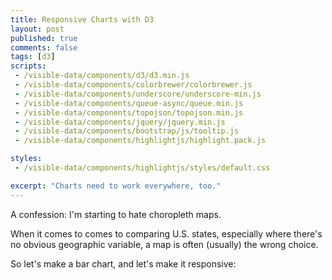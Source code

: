 ```yaml
---
title: Responsive Charts with D3
layout: post
published: true
comments: false
tags: [d3]
scripts:
 - /visible-data/components/d3/d3.min.js
 - /visible-data/components/colorbrewer/colorbrewer.js
 - /visible-data/components/underscore/underscore-min.js
 - /visible-data/components/queue-async/queue.min.js
 - /visible-data/components/topojson/topojson.min.js
 - /visible-data/components/jquery/jquery.min.js
 - /visible-data/components/bootstrap/js/tooltip.js
 - /visible-data/components/highlightjs/highlight.pack.js

styles:
 - /visible-data/components/highlightjs/styles/default.css

excerpt: "Charts need to work everywhere, too."
---
```

<style type="text/css">
.bar rect {
    stroke: #fff;
    shape-rendering: crispEdges;
}

.bar rect.background {
    fill: #eee;
}

.bar rect.percent {
    fill: #74c476;
}

.bar:hover rect.percent {
    fill: #a1d99b;
}

.bar text {
    font-size: 12px;
    fill: #333;
}

.axis line {
    stroke: #ccc;
    stroke-width: 1;
}

line.median {
    stroke: #333;
    stroke-width: 1;
}

</style>

A confession: I'm starting to hate choropleth maps.

When it comes to comes to comparing U.S. states, especially where there's no obvious geographic variable, a map is often (usually) the wrong choice.

So let's make a bar chart, and let's make it responsive:

<div id="chart"></div>

<script type="text/javascript">
var url = "/visible-data/data/census/bachelors-degrees.csv"
  , margin = {top: 30, right: 10, bottom: 30, left: 10}
  , width = parseInt(d3.select('#chart').style('width'), 10)
  , width = width - margin.left - margin.right
  , height = 200 // placeholder
  , barHeight = 20
  , spacing = 3
  , percent = d3.format('%');

// scales and axes
var x = d3.scale.linear()
    .range([0, width])
    .domain([0, .4]); // hard-coding this because I know the data

var y = d3.scale.ordinal();

var xAxis = d3.svg.axis()
    .scale(x)
    .tickFormat(percent);

// create the chart
var chart = d3.select('#chart').append('svg')
    .style('width', (width + margin.left + margin.right) + 'px')
  .append('g')
    .attr('transform', 'translate(' + [margin.left, margin.top] + ')');

d3.csv(url).row(function(d) {
    d.Total = +d.Total;
    d["Bachelor's degree"] = +d["Bachelor's degree"];
    d.percent = d["Bachelor's degree"] / d.Total;

    return d;
}).get(function(err, data) {
    // sort
    data = _.sortBy(data, 'percent').reverse();

    // set y domain
    y.domain(d3.range(data.length))
        .rangeBands([0, data.length * barHeight]);

    // set height based on data
    height = y.rangeExtent()[1];
    d3.select(chart.node().parentNode)
        .style('height', (height + margin.top + margin.bottom) + 'px')

    // render the chart

    // add top and bottom axes
    chart.append('g')
        .attr('class', 'x axis top')
        .call(xAxis.orient('top'));

    chart.append('g')
        .attr('class', 'x axis bottom')
        .attr('transform', 'translate(0,' + height + ')')
        .call(xAxis.orient('bottom'));

    var bars = chart.selectAll('.bar')
        .data(data)
      .enter().append('g')
        .attr('class', 'bar')
        .attr('transform', function(d, i) { return 'translate(0,'  + y(i) + ')'; });

    bars.append('rect')
        .attr('class', 'background')
        .attr('height', y.rangeBand())
        .attr('width', width);

    bars.append('rect')
        .attr('class', 'percent')
        .attr('height', y.rangeBand())
        .attr('width', function(d) { return x(d.percent); })

    bars.append('text')
        .text(function(d) { return d.Name; })
        .attr('class', 'name')
        .attr('y', y.rangeBand() - 5)
        .attr('x', spacing);

    var median = d3.median(data, function(d) { return d.percent; });
    bars.append('line')
        .attr('class', 'median')
        .attr('x1', x(median))
        .attr('x2', x(median))
        .attr('y1', 1)
        .attr('y2', y.rangeBand() - 1);
});

// resize
d3.select(window).on('resize', resize); 

function resize() {
    // update width
    width = parseInt(d3.select('#chart').style('width'), 10);
    width = width - margin.left - margin.right;

    // resize the chart
    x.range([0, width]);
    d3.select(chart.node().parentNode)
        .style('height', (y.rangeExtent()[1] + margin.top + margin.bottom) + 'px')
        .style('width', (width + margin.left + margin.right) + 'px');

    chart.selectAll('rect.background')
        .attr('width', width);

    chart.selectAll('rect.percent')
        .attr('width', function(d) { return x(d.percent); });

    // update median ticks
    var median = d3.median(chart.selectAll('.bar').data(), 
        function(d) { return d.percent; });
    
    chart.selectAll('line.median')
        .attr('x1', x(median))
        .attr('x2', x(median));


    // update axes
    chart.select('.x.axis.top').call(xAxis.orient('top'));
    chart.select('.x.axis.bottom').call(xAxis.orient('bottom'));

}

</script>
